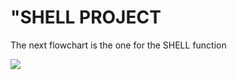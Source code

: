 <html>
<body>
<h1>"SHELL PROJECT</h1>





The next flowchart is the one for the SHELL function

<img src=https://files.slack.com/files-pri/T0423U1MW21-F04H7C3FHPA/saramambishell.jpg>